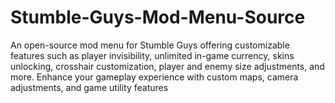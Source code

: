 # Stumble-Guys-Mod-Menu-Source
An open-source mod menu for Stumble Guys offering customizable features such as player invisibility, unlimited in-game currency, skins unlocking, crosshair customization, player and enemy size adjustments, and more. Enhance your gameplay experience with custom maps, camera adjustments, and game utility features
